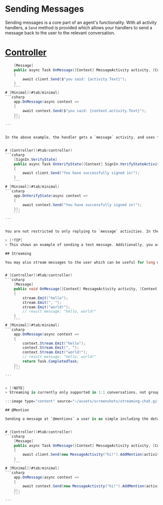 # Sending Messages

Sending messages is a core part of an agent's functionality. With all activity handlers, a `Send` method is provided which allows your handlers to send a message back to the user to the relevant conversation. 


# [Controller](#tab/controller)
```csharp 
    [Message]
    public async Task OnMessage([Context] MessageActivity activity, [Context] IContext.Client client)
    {
        await client.Send($"you said: {activity.Text}");
    }
    ```
# [Minimal](#tab/minimal)
```csharp 
    app.OnMessage(async context =>
    {
        await context.Send($"you said: {context.activity.Text}");
    });
    ```
---


In the above example, the handler gets a `message` activity, and uses the `send` method to send a reply to the user.


# [Controller](#tab/controller)
```csharp 
    [SignIn.VerifyState]
    public async Task OnVerifyState([Context] SignIn.VerifyStateActivity activity, [Context] IContext.Client client)
    {
        await client.Send("You have successfully signed in!");
    }
    ```
# [Minimal](#tab/minimal)
```csharp 
    app.OnVerifyState(async context =>
    {
        await context.Send("You have successfully signed in!");
    });
    ```
---


You are not restricted to only replying to `message` activities. In the above example, the handler is listening to `SignIn.VerifyState` events, which are sent when a user successfully signs in. 

> [!TIP]
> This shows an example of sending a text message. Additionally, you are able to send back things like [adaptive cards](../../in-depth-guides/adaptive-cards) by using the same `Send` method. Look at the [adaptive card](../../in-depth-guides/adaptive-cards) section for more details.

## Streaming

You may also stream messages to the user which can be useful for long messages, or AI generated messages. The library makes this simple for you by providing a `Stream` function which you can use to send messages in chunks. 


# [Controller](#tab/controller)
```csharp 
    [Message]
    public void OnMessage([Context] MessageActivity activity, [Context] IStreamer stream)
    {
        stream.Emit("hello");
        stream.Emit(", ");
        stream.Emit("world!");
        // result message: "hello, world!"
    }
    ```
# [Minimal](#tab/minimal)
```csharp 
    app.OnMessage(async context =>
    {
        context.Stream.Emit("hello");
        context.Stream.Emit(", ");
        context.Stream.Emit("world!");
        // result message: "hello, world!"
        return Task.CompletedTask;
    });
    ```
---


> [!NOTE]
> Streaming is currently only supported in 1:1 conversations, not group chats or channels

:::image type="content" source="~/assets/screenshots/streaming-chat.gif" alt-text="Streaming Example":::

## @Mention

Sending a message at `@mentions` a user is as simple including the details of the user using the `AddMention` method


# [Controller](#tab/controller)
```csharp 
    [Message]
    public async Task OnMessage([Context] MessageActivity activity, [Context] IContext.Client client)
    {
        await client.Send(new MessageActivity("hi!").AddMention(activity.From));
    }
    ```
# [Minimal](#tab/minimal)
```csharp 
    app.OnMessage(async context =>
    {
        await context.Send(new MessageActivity("hi!").AddMention(activity.From));
    });
    ```
---
